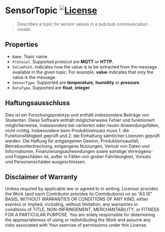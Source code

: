 # SensorTopic [![License](https://img.shields.io/badge/License-Apache%202.0-blue.svg)](https://opensource.org/licenses/Apache-2.0)

> Describes a topic for sensor values in a pub/sub communication model.

## Properties

- `Name`. Topic name.  
- `Protocol`. Supported protocol are **MQTT** or **HTTP**.  
- `ValuePath`. indicates how the value is to be extracted from the message available in the given topic. For example, **value** indicates that only the value is the message.  
- `SensorType`. Supported are **temperature**, **humidity** or **pressure**.
- `DataType`. Supported are **float**, **integer**.

## Haftungsausschluss

Dies ist ein Forschungsprototyp und enthält insbesondere Beiträge von Studenten.
Diese Software enthält möglicherweise Fehler und funktioniert möglicherweise, insbesondere bei variierten oder neuen Anwendungsfällen, nicht richtig.
Insbesondere beim Produktiveinsatz muss 1. die Funktionsfähigkeit geprüft und 2. die Einhaltung sämtlicher Lizenzen geprüft werden.
Die Haftung für entgangenen Gewinn, Produktionsausfall, Betriebsunterbrechung, entgangene Nutzungen, Verlust von Daten und Informationen, Finanzierungsaufwendungen sowie sonstige Vermögens- und Folgeschäden ist, außer in Fällen von grober Fahrlässigkeit, Vorsatz und Personenschäden ausgeschlossen.

## Disclaimer of Warranty

Unless required by applicable law or agreed to in writing, Licensor provides the Work (and each Contributor
provides its Contributions) on an "AS IS" BASIS, WITHOUT WARRANTIES OR CONDITIONS OF ANY KIND, either express
or implied, including, without limitation, any warranties or conditions of TITLE, NON-INFRINGEMENT,
MERCHANTABILITY, or FITNESS FOR A PARTICULAR PURPOSE. You are solely responsible for determining the
appropriateness of using or redistributing the Work and assume any risks associated with Your exercise of
permissions under this License.
